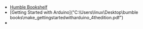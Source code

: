 - [Humble Bookshelf](https://www.humblebundle.com/downloads?key=HkqfK8Ge5HcWTKqx)
- [Getting Started with Arduino]("C:\Users\linux\Desktop\bumble books\make_gettingstartedwitharduino_4thedition.pdf")
- 